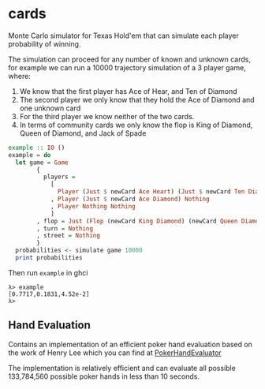 # cards

Monte Carlo simulator for Texas Hold'em that can simulate each player probability of winning.

The simulation can proceed for any number of known and unknown cards, for example we can run
a 10000 trajectory simulation of a 3 player game, where:
1. We know that the first player has Ace of Hear, and Ten of Diamond
2. The second player we only know that they hold the Ace of Diamond and one unknown card
3. For the third player we know neither of the two cards. 
4. In terms of community cards we only know the flop is King of Diamond, Queen of Diamond, and Jack of Spade

``` haskell
example :: IO ()
example = do
  let game = Game
        {
          players =
            [
              Player (Just $ newCard Ace Heart) (Just $ newCard Ten Diamond )
            , Player (Just $ newCard Ace Diamond) Nothing
            , Player Nothing Nothing
            ]
        , flop = Just (Flop (newCard King Diamond) (newCard Queen Diamond) (newCard Jack Spade))
        , turn = Nothing
        , street = Nothing
        }
  probabilities <- simulate game 10000
  print probabilities
```

Then run ```example``` in ghci

```
λ> example
[0.7717,0.1831,4.52e-2]
λ> 
```


## Hand Evaluation
Contains an implementation of an efficient poker hand evaluation based on the work of Henry Lee which you can find at [PokerHandEvaluator](https://github.com/HenryRLee/PokerHandEvaluator)

The implementation is relatively efficient and can evaluate all possible 133,784,560 possible poker hands in less than 10 seconds.
